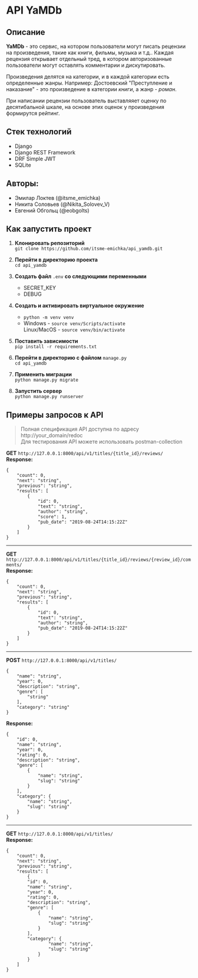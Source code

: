 # API YaMDb
## Описание

**YaMDb** - это сервис, на котором пользователи могут писать рецензии на произведения, такие как книги, фильмы, музыка и т.д.. Каждая рецензия открывает отдельный тред, в котором авторизованные пользователи могут оставлять комментарии и дискутировать.

Произведения делятся на категории, и в каждой категории есть определенные жанры. Например: Достоевский "Преступление и наказание" - это произведение в категории *книги*, а жанр - *роман*.

При написании рецензии пользователь выставляяет оценку по десятибальной шкале, на основе этих оценок у произведения формирутся рейтинг.  

## Стек технологий
- Django
- Django REST Framework
- DRF Simple JWT
- SQLite

## Авторы:

- Эмилар Локтев (@itsme_emichka)
- Никита Соловьев (@Nikita_Solovev_V)
- Евгений Обгольц (@eobgolts)

## Как запустить проект
1. **Клонировать репозиторий**  
`git clone https://github.com/itsme-emichka/api_yamdb.git`

2. **Перейти в директорию проекта**  
`cd api_yamdb`

3. **Создать файл** `.env` **со следующими переменными**
    - SECRET_KEY
    - DEBUG

4. **Создать и активировать виртуальное окружение**  
    - `python -m venv venv`
    - Windows - `source venv/Scripts/activate`  
       Linux/MacOS - `source venv/bin/activate`

5. **Поставить зависимости**  
`pip install -r requirements.txt`

6. **Перейти в директорию с файлом** `manage.py`  
`cd api_yamdb`

7. **Применить миграции**  
`python manage.py migrate`

8. **Запустить сервер**  
`python manage.py runserver`

## Примеры запросов к API
>Полная спецификация API доступна по адресу http://your_domain/redoc  
>Для тестирования API можете использовать postman-collection  

**GET** `http://127.0.0.1:8000/api/v1/titles/{title_id}/reviews/`  
**Response:**  
```
{
    "count": 0,
    "next": "string",
    "previous": "string",
    "results": [
        {
            "id": 0,
            "text": "string",
            "author": "string",
            "score": 1,
            "pub_date": "2019-08-24T14:15:22Z"
        }
    ]
}
```
___
**GET** `http://127.0.0.1:8000/api/v1/titles/{title_id}/reviews/{review_id}/comments/`  
**Response:**
```
{
    "count": 0,
    "next": "string",
    "previous": "string",
    "results": [
        {
            "id": 0,
            "text": "string",
            "author": "string",
            "pub_date": "2019-08-24T14:15:22Z"
        }
    ]
}
```
___
**POST** `http://127.0.0.1:8000/api/v1/titles/`  
```
{
    "name": "string",
    "year": 0,
    "description": "string",
    "genre": [
        "string"
    ],
    "category": "string"
}
```
**Response:**  
```
{
    "id": 0,
    "name": "string",
    "year": 0,
    "rating": 0,
    "description": "string",
    "genre": [
        {
            "name": "string",
            "slug": "string"
        }
    ],
    "category": {
        "name": "string",
        "slug": "string"
    }
}
```
___
**GET** `http://127.0.0.1:8000/api/v1/titles/`  
**Response:**  
```
{
    "count": 0,
    "next": "string",
    "previous": "string",
    "results": [
        {
        "id": 0,
        "name": "string",
        "year": 0,
        "rating": 0,
        "description": "string",
        "genre": [
            {
                "name": "string",
                "slug": "string"
            }
        ],
        "category": {
                "name": "string",
                "slug": "string"
            }
        }
    ]
}
```